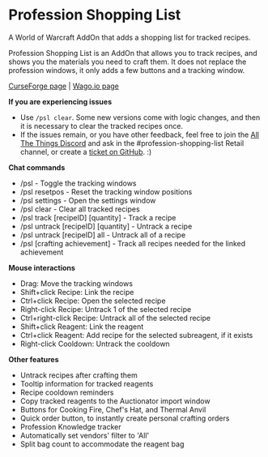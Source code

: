 # Profession Shopping List
A World of Warcraft AddOn that adds a shopping list for tracked recipes.

Profession Shopping List is an AddOn that allows you to track recipes, and shows you the materials you need to craft them.
It does not replace the profession windows, it only adds a few buttons and a tracking window.

[CurseForge page](https://www.curseforge.com/wow/addons/profession-shopping-list) | [Wago.io page](https://addons.wago.io/addons/psl)

**If you are experiencing issues**
- Use `/psl clear`. Some new versions come with logic changes, and then it is necessary to clear the tracked recipes once.
- If the issues remain, or you have other feedback, feel free to join the [All The Things Discord](https://discord.gg/allthethings) and ask in the #profession-shopping-list Retail channel, or create a [ticket on GitHub](https://github.com/Sluimerstand/ProfessionShoppingList/issues). :)

**Chat commands**

- /psl - Toggle the tracking windows
- /psl resetpos - Reset the tracking window positions
- /psl settings - Open the settings window
- /psl clear - Clear all tracked recipes
- /psl track [recipeID] [quantity] - Track a recipe
- /psl untrack [recipeID] [quantity] - Untrack a recipe
- /psl untrack [recipeID] all - Untrack all of a recipe
- /psl [crafting achievement] - Track all recipes needed for the linked achievement

**Mouse interactions**

- Drag: Move the tracking windows
- Shift+click Recipe: Link the recipe
- Ctrl+click Recipe: Open the selected recipe
- Right-click Recipe: Untrack 1 of the selected recipe
- Ctrl+right-click Recipe: Untrack all of the selected recipe
- Shift+click Reagent: Link the reagent
- Ctrl+click Reagent: Add recipe for the selected subreagent, if it exists
- Right-click Cooldown: Untrack the cooldown

**Other features**

- Untrack recipes after crafting them
- Tooltip information for tracked reagents
- Recipe cooldown reminders
- Copy tracked reagents to the Auctionator import window
- Buttons for Cooking Fire, Chef's Hat, and Thermal Anvil
- Quick order button, to instantly create personal crafting orders
- Profession Knowledge tracker
- Automatically set vendors' filter to 'All'
- Split bag count to accommodate the reagent bag
